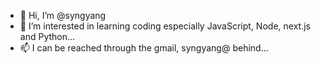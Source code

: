 - 👋 Hi, I’m @syngyang
- 👀 I’m interested in learning coding especially JavaScript, Node, next.js and Python...
- 📫 I can be reached through the gmail, syngyang@ behind...

<!---
syngyang/syngyang is a ✨ special ✨ repository because its `README.md` (this file) appears on your GitHub profile.
You can click the Preview link to take a look at your changes.
--->
